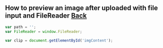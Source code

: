 ## How to preview an image after uploaded with file input and FileReader [Back](./../qa.md)

```js
var path = '';
var FileReader = window.FileReader;

var clip = document.getElementById('imgContent');


```
